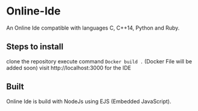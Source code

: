 # Online-Ide
An Online Ide compatible with languages C, C++14, Python and Ruby.


## Steps to install
clone the repository
execute command `Docker build .` (Docker File will be added soon)
visit http://localhost:3000 for the IDE

## Built
Online Ide is build with NodeJs using EJS (Embedded JavaScript).
